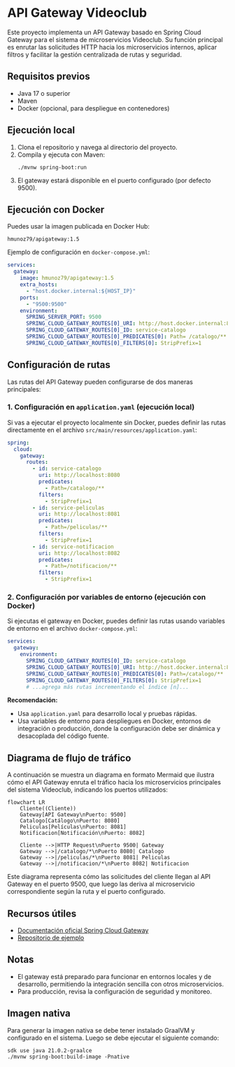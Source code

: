 # API Gateway Videoclub

Este proyecto implementa un API Gateway basado en Spring Cloud Gateway para el sistema de microservicios Videoclub. Su función principal es enrutar las solicitudes HTTP hacia los microservicios internos, aplicar filtros y facilitar la gestión centralizada de rutas y seguridad.

## Requisitos previos
- Java 17 o superior
- Maven
- Docker (opcional, para despliegue en contenedores)

## Ejecución local
1. Clona el repositorio y navega al directorio del proyecto.
2. Compila y ejecuta con Maven:
   ```
   ./mvnw spring-boot:run
   ```
3. El gateway estará disponible en el puerto configurado (por defecto 9500).

## Ejecución con Docker
Puedes usar la imagen publicada en Docker Hub:
```
hmunoz79/apigateway:1.5
```

Ejemplo de configuración en `docker-compose.yml`:
```yaml
services:
  gateway:
    image: hmunoz79/apigateway:1.5
    extra_hosts:
      - "host.docker.internal:${HOST_IP}"
    ports:
      - "9500:9500"
    environment:
      SPRING_SERVER_PORT: 9500
      SPRING_CLOUD_GATEWAY_ROUTES[0]_URI: http://host.docker.internal:8080
      SPRING_CLOUD_GATEWAY_ROUTES[0]_ID: service-catalogo
      SPRING_CLOUD_GATEWAY_ROUTES[0]_PREDICATES[0]: Path= /catalogo/**
      SPRING_CLOUD_GATEWAY_ROUTES[0]_FILTERS[0]: StripPrefix=1
```

## Configuración de rutas
Las rutas del API Gateway pueden configurarse de dos maneras principales:

### 1. Configuración en `application.yaml` (ejecución local)
Si vas a ejecutar el proyecto localmente sin Docker, puedes definir las rutas directamente en el archivo `src/main/resources/application.yaml`:

```yaml
spring:
  cloud:
    gateway:
      routes:
        - id: service-catalogo
          uri: http://localhost:8080
          predicates:
            - Path=/catalogo/**
          filters:
            - StripPrefix=1
        - id: service-peliculas
          uri: http://localhost:8081
          predicates:
            - Path=/peliculas/**
          filters:
            - StripPrefix=1
        - id: service-notificacion
          uri: http://localhost:8082
          predicates:
            - Path=/notificacion/**
          filters:
            - StripPrefix=1
```

### 2. Configuración por variables de entorno (ejecución con Docker)
Si ejecutas el gateway en Docker, puedes definir las rutas usando variables de entorno en el archivo `docker-compose.yml`:

```yaml
services:
  gateway:
    environment:
      SPRING_CLOUD_GATEWAY_ROUTES[0]_ID: service-catalogo
      SPRING_CLOUD_GATEWAY_ROUTES[0]_URI: http://host.docker.internal:8080
      SPRING_CLOUD_GATEWAY_ROUTES[0]_PREDICATES[0]: Path=/catalogo/**
      SPRING_CLOUD_GATEWAY_ROUTES[0]_FILTERS[0]: StripPrefix=1
      # ...agrega más rutas incrementando el índice [n]...
```

**Recomendación:**
- Usa `application.yaml` para desarrollo local y pruebas rápidas.
- Usa variables de entorno para despliegues en Docker, entornos de integración o producción, donde la configuración debe ser dinámica y desacoplada del código fuente.

## Diagrama de flujo de tráfico

A continuación se muestra un diagrama en formato Mermaid que ilustra cómo el API Gateway enruta el tráfico hacia los microservicios principales del sistema Videoclub, indicando los puertos utilizados:

```mermaid
flowchart LR
    Cliente((Cliente))
    Gateway[API Gateway\nPuerto: 9500]
    Catalogo[Catálogo\nPuerto: 8080]
    Peliculas[Películas\nPuerto: 8081]
    Notificacion[Notificación\nPuerto: 8082]

    Cliente -->|HTTP Request\nPuerto 9500| Gateway
    Gateway -->|/catalogo/*\nPuerto 8080| Catalogo
    Gateway -->|/peliculas/*\nPuerto 8081| Peliculas
    Gateway -->|/notificacion/*\nPuerto 8082| Notificacion
```

Este diagrama representa cómo las solicitudes del cliente llegan al API Gateway en el puerto 9500, que luego las deriva al microservicio correspondiente según la ruta y el puerto configurado.

## Recursos útiles
- [Documentación oficial Spring Cloud Gateway](https://docs.spring.io/spring-cloud-gateway/docs/current/reference/html/)
- [Repositorio de ejemplo](https://github.com/BarathArivazhagan/spring-cloud-gateway-routing)

## Notas
- El gateway está preparado para funcionar en entornos locales y de desarrollo, permitiendo la integración sencilla con otros microservicios.
- Para producción, revisa la configuración de seguridad y monitoreo.


## Imagen nativa
Para generar la imagen nativa se debe tener instalado GraalVM y configurado en el sistema. Luego se debe ejecutar el siguiente comando:
```shell
sdk use java 21.0.2-graalce
./mvnw spring-boot:build-image -Pnative
```

